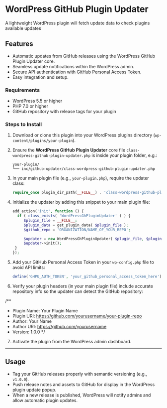 # WordPress GitHub Plugin Updater

A lightweight WordPress plugin will fetch update data to check plugins available updates

## Features

- Automatic updates from GitHub releases using the WordPress GitHub Plugin Updater core.
- Seamless update notifications within the WordPress admin.
- Secure API authentication with GitHub Personal Access Token.
- Easy integration and setup.

### Requirements

- WordPress 5.5 or higher
- PHP 7.0 or higher
- GitHub repository with release tags for your plugin

### Steps to Install

1. Download or clone this plugin into your WordPress plugins directory (`wp-content/plugins/your-plugin`).
2. Ensure the **WordPress GitHub Plugin Updater** core file `class-wordpress-github-plugin-updater.php` is inside your plugin folder, e.g.:

   ```
   your-plugin/
   └── inc/github-updater/class-wordpress-github-plugin-updater.php
   ```

3. In your main plugin file (e.g., `your-plugin.php`), require the updater class:

   ```php
   require_once plugin_dir_path(__FILE__) . 'class-wordpress-github-plugin-updater.php';
   ```

4. Initialize the updater by adding this snippet to your main plugin file:

   ```php
   add_action('init', function () {
     if ( class_exists( 'WordPressGhPluginUpdater' ) ) {
        $plugin_file = __FILE__;
        $plugin_data = get_plugin_data( $plugin_file );
        $github_repo = 'ORGANIZATION/NAME_OF_YOUR_REPO';

        $updater = new WordPressGhPluginUpdater( $plugin_file, $plugin_data, $github_repo );
        $updater->init();
    }
   });
   ```

5. Add your GitHub Personal Access Token in your `wp-config.php` file to avoid API limits:

   ```php
   define('GHPU_AUTH_TOKEN', 'your_github_personal_access_token_here');
   ```

6. Verify your plugin headers (in your main plugin file) include accurate repository info so the updater can detect the GitHub repository:

/\*\*

- Plugin Name: Your Plugin Name
- Plugin URI: https://github.com/yourusername/your-plugin-repo
- Author: Your Name
- Author URI: https://github.com/yourusername
- Version: 1.0.0
  \*/

7. Activate the plugin from the WordPress admin dashboard.

---

## Usage

- Tag your GitHub releases properly with semantic versioning (e.g., `v1.0.0`).
- Push release notes and assets to GitHub for display in the WordPress plugin update popup.
- When a new release is published, WordPress will notify admins and allow automatic plugin updates.
